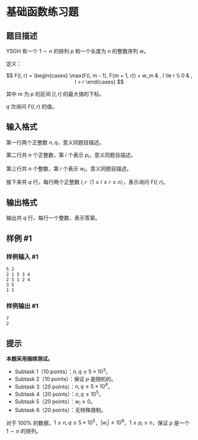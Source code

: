 # 基础函数练习题

## 题目描述

YSGH 有一个 $1 \sim n$ 的排列 $p$ 和一个长度为 $n$ 的整数序列 $w$。

定义：

$$ F(l, r) = \begin{cases} \max(F(l, m - 1), F(m + 1, r)) + w_m & , l \le r \\ 0 & , l > r \end{cases} $$

其中 $m$ 为 $p$ 的区间 $[l, r]$ 的最大值的下标。

$q$ 次询问 $F(l, r)$ 的值。

## 输入格式

第一行两个正整数 $n, q$，意义同题目描述。

第二行共 $n$ 个正整数，第 $i$ 个表示 $p_i$，意义同题目描述。

第三行共 $n$ 个整数，第 $i$ 个表示 $w_i$，意义同题目描述。

接下来共 $q$ 行，每行两个正整数 $l, r$（$1 \le l \le r \le n$），表示询问 $F(l,r)$。

## 输出格式

输出共 $q$ 行，每行一个整数，表示答案。

## 样例 #1

### 样例输入 #1
```
5 2
2 1 5 3 4
2 5 1 2 4
3 5
1 1
```

### 样例输出 #1

```
7
2
```

## 提示

**本题采用捆绑测试。**

- Subtask 1（10 points）：$n, q \le 5 \times {10}^3$。
- Subtask 2（10 points）：保证 $p$ 是随机的。
- Subtask 3（20 points）：$n ,q \le 5 \times {10}^4$。
- Subtask 4（20 points）：$n, q \le {10}^5$。
- Subtask 5（20 points）：$w_i \ge 0$。
- Subtask 6（20 points）：无特殊限制。

对于 $100\%$ 的数据，$1 \le n, q \le 5 \times {10}^5$，$|w_i| \le 10^9$，$1 \le p_i \le n$，保证 $p$ 是一个 $1 \sim n$ 的排列。
